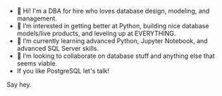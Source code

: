 - 👋 Hi! I'm a DBA for hire who loves database design, modeling, and management. 
- 👀 I’m interested in getting better at Python, building nice database models/live products, and leveling up at EVERYTHING.
- 🌱 I’m currently learning advanced Python, Jupyter Notebook, and advanced SQL Server skills.
- 💞️ I’m looking to collaborate on database stuff and anything else that seems viable.
- If you like PostgreSQL let's talk!

Say hey. 

<!---
jiigggeee/jiigggeee is a ✨ special ✨ repository because its `README.md` (this file) appears on your GitHub profile.
You can click the Preview link to take a look at your changes.
--->
